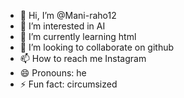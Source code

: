 - 👋 Hi, I’m @Mani-raho12
- 👀 I’m interested in AI
- 🌱 I’m currently learning html
- 💞️ I’m looking to collaborate on github
- 📫 How to reach me Instagram 
- 😄 Pronouns: he
- ⚡ Fun fact: circumsized

<!---
Mani-raho12/Mani-raho12 is a ✨ special ✨ repository because its `README.md` (this file) appears on your GitHub profile.
You can click the Preview link to take a look at your changes.
--->
